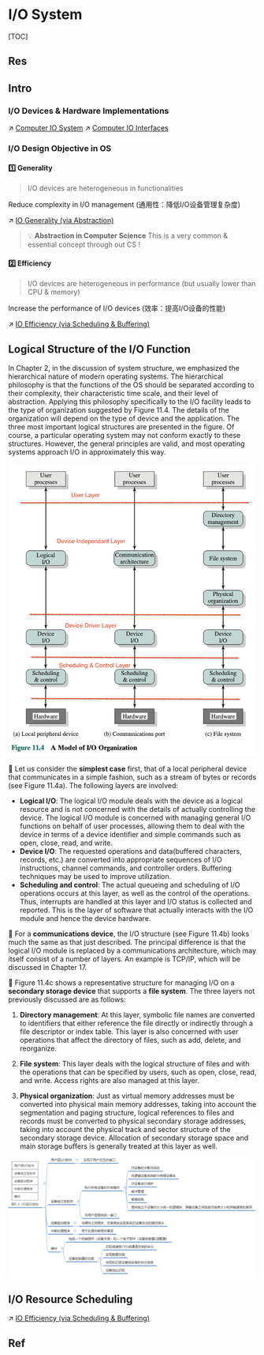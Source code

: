 # I/O System

[TOC]



## Res



## Intro
### I/O Devices & Hardware Implementations
↗ [Computer IO System](../../Computer%20Architecture/Computer%20Microarchitectures%20(Computer%20Organization)/Computer%20IO%20System/Computer%20IO%20System.md)
↗ [Computer IO Interfaces](../../Computer%20Interfaces/Computer%20IO%20Interfaces/Computer%20IO%20Interfaces.md)


### I/O Design Objective in OS
#### 1️⃣ Generality
> I/O devices are heterogeneous in functionalities

Reduce complexity in I/O management (通用性：降低I/O设备管理复杂度)

↗ [IO Generality (via Abstraction)](IO%20Generality%20(via%20Abstraction)/IO%20Generality%20(via%20Abstraction).md)

> 💡 **Abstraction in Computer Science**
> This is a very common & essential concept through out CS !


#### 2️⃣ Efficiency
> I/O devices are heterogeneous in performance (but usually lower than CPU & memory)

Increase the performance of I/O devices (效率：提高I/O设备的性能)

↗ [IO Efficiency (via Scheduling & Buffering)](IO%20Efficiency%20(via%20Scheduling%20&%20Buffering)/IO%20Efficiency%20(via%20Scheduling%20&%20Buffering).md)



## Logical Structure of the I/O Function
In Chapter 2, in the discussion of system structure, we emphasized the hierarchical nature of modern operating systems. The hierarchical philosophy is that the functions of the OS should be separated according to their complexity, their characteristic time scale, and their level of abstraction. Applying this philosophy specifically to the I/O facility leads to the type of organization suggested by Figure 11.4. The details of the organization will depend on the type of device and the application. The three most important logical structures are presented in the figure. Of course, a particular operating system may not conform exactly to these structures. However, the general principles are valid, and most operating systems approach I/O in approximately this way.

![](../../../../../Assets/Pics/Screenshot%202023-06-08%20at%202.13.39%20PM.png)

🎯 Let us consider the **simplest case** first, that of a local peripheral device that communicates in a simple fashion, such as a stream of bytes or records (see Figure 11.4a). The following layers are involved:
- **Logical I/O**: The logical I/O module deals with the device as a logical resource and is not concerned with the details of actually controlling the device. The logical I/O module is concerned with managing general I/O functions on behalf of user processes, allowing them to deal with the device in terms of a device identifier and simple commands such as open, close, read, and write.
- **Device I/O**: The requested operations and data(buffered characters, records, etc.) are converted into appropriate sequences of I/O instructions, channel commands, and controller orders. Buffering techniques may be used to improve utilization.
- **Scheduling and control**: The actual queueing and scheduling of I/O operations occurs at this layer, as well as the control of the operations. Thus, interrupts are handled at this layer and I/O status is collected and reported. This is the layer of software that actually interacts with the I/O module and hence the device hardware.

🎯 For a **communications device**, the I/O structure (see Figure 11.4b) looks much the same as that just described. The principal difference is that the logical I/O module is replaced by a communications architecture, which may itself consist of a number of layers. An example is TCP/IP, which will be discussed in Chapter 17.

🎯 Figure 11.4c shows a representative structure for managing I/O on a **secondary storage device** that supports a **file system**. The three layers not previously discussed are as follows:
1. **Directory management**: At this layer, symbolic file names are converted to identifiers that either reference the file directly or indirectly through a file descriptor or index table. This layer is also concerned with user operations that affect the directory of files, such as add, delete, and reorganize.

2. **File system**: This layer deals with the logical structure of files and with the operations that can be specified by users, such as open, close, read, and write. Access rights are also managed at this layer.

3. **Physical organization**: Just as virtual memory addresses must be converted into physical main memory addresses, taking into account the segmentation and paging structure, logical references to files and records must be converted to physical secondary storage addresses, taking into account the physical track and sector structure of the secondary storage device. Allocation of secondary storage space and main storage buffers is generally treated at this layer as well.

![](../../../../../Assets/Pics/Screenshot%202023-06-19%20at%203.05.12%20PM.png)

## I/O Resource Scheduling
↗ [IO Efficiency (via Scheduling & Buffering)](IO%20Efficiency%20(via%20Scheduling%20&%20Buffering)/IO%20Efficiency%20(via%20Scheduling%20&%20Buffering).md)



## Ref

